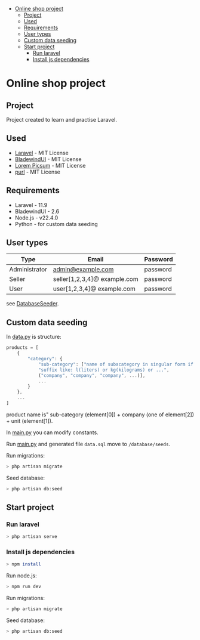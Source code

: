 - [Online shop project](#online-shop-project)
  - [Project](#project)
  - [Used](#used)
  - [Requirements](#requirements)
  - [User types](#user-types)
  - [Custom data seeding](#custom-data-seeding)
  - [Start project](#start-project)
    - [Run laravel](#run-laravel)
    - [Install js dependencies](#install-js-dependencies)

# Online shop project

## Project

Project created to learn and practise Laravel.

## Used

- [Laravel](https://laravel.com/) - MIT License
- [BladewindUI](https://bladewindui.com/) - MIT License
- [Lorem Picsum](https://picsum.photos/) - MIT License
- [purl](https://github.com/allmarkedup/purl) - MIT License

## Requirements

- Laravel - 11.9
- BladewindUI - 2.6
- Node.js - v22.4.0
- Python - for custom data seeding

## User types

| Type          | Email                        | Password |
| ------------- | ---------------------------- | -------- |
| Administrator | admin@example.com            | password |
| Seller        | seller[1,2,3,4]@ example.com | password |
| User          | user[1,2,3,4]@ example.com   | password |

see [DatabaseSeeder](/database/seeders/DatabaseSeeder.php).


## Custom data seeding

In [data.py](/seed_data/data.py) is structure:

```js
products = [
    {
        "category": {
            "sub-category": ["name of subacategory in singular form if necessary", 
            "suffix like: l(liters) or kg(kilograms) or ...",
            ("company", "company", "company", ...)],
            ...
        }
    },
    ...
]
```

product name is" sub-category (element[0]) + company (one of element[2]) + unit (element[1]).

In [main.py](/seed_data/main.py) you can modify constants.

Run [main.py](/seed_data/main.py) and generated file ```data.sql``` move to ```/database/seeds```.

Run migrations:

```bash
> php artisan migrate
```

Seed database:

```bash
> php artisan db:seed
```

## Start project

### Run laravel

```bash
> php artisan serve
```

### Install js dependencies

```bash
> npm install
```

Run node.js:

```bash
> npm run dev
```

Run migrations:

```bash
> php artisan migrate
```

Seed database:

```bash
> php artisan db:seed
```
